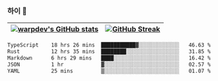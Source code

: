 
### 하이 👋
[![warpdev's GitHub stats](https://github-readme-stats.vercel.app/api?username=warpdev&show_icons=true&theme=vue-dark)](#) |[![GitHub Streak](https://github-readme-streak-stats.herokuapp.com/?user=warpdev&theme=dark)](#)
--- | --- |
<!--START_SECTION:waka-->

```txt
TypeScript    18 hrs 26 mins  ███████████▓░░░░░░░░░░░░░   46.63 %
Rust          12 hrs 35 mins  ████████░░░░░░░░░░░░░░░░░   31.85 %
Markdown      6 hrs 29 mins   ████░░░░░░░░░░░░░░░░░░░░░   16.42 %
JSON          1 hr            ▓░░░░░░░░░░░░░░░░░░░░░░░░   02.57 %
YAML          25 mins         ▒░░░░░░░░░░░░░░░░░░░░░░░░   01.07 %
```

<!--END_SECTION:waka-->

<!--
**warpdev/warpdev** is a ✨ _special_ ✨ repository because its `README.md` (this file) appears on your GitHub profile.

Here are some ideas to get you started:

- 🔭 I’m currently working on ...
- 🌱 I’m currently learning ...
- 👯 I’m looking to collaborate on ...
- 🤔 I’m looking for help with ...
- 💬 Ask me about ...
- 📫 How to reach me: ...
- 😄 Pronouns: ...
- ⚡ Fun fact: ...
-->
